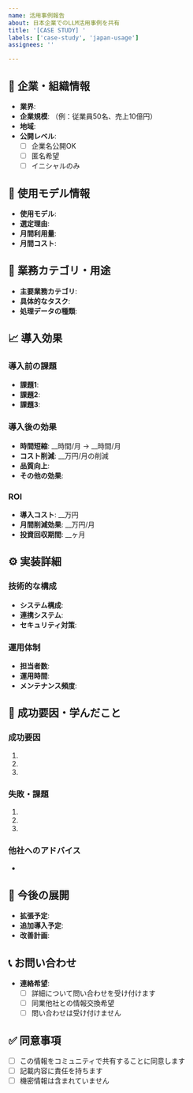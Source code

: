 ```yaml
---
name: 活用事例報告
about: 日本企業でのLLM活用事例を共有
title: '[CASE STUDY] '
labels: ['case-study', 'japan-usage']
assignees: ''

---
```


## 🏢 企業・組織情報
- **業界**: 
- **企業規模**: （例：従業員50名、売上10億円）
- **地域**: 
- **公開レベル**: 
  - [ ] 企業名公開OK
  - [ ] 匿名希望
  - [ ] イニシャルのみ

## 🤖 使用モデル情報
- **使用モデル**: 
- **選定理由**: 
- **月間利用量**: 
- **月間コスト**: 

## 💼 業務カテゴリ・用途
- **主要業務カテゴリ**: 
- **具体的なタスク**: 
- **処理データの種類**: 

## 📈 導入効果
### 導入前の課題
- **課題1**: 
- **課題2**: 
- **課題3**: 

### 導入後の効果
- **時間短縮**: __時間/月 → __時間/月
- **コスト削減**: __万円/月の削減
- **品質向上**: 
- **その他の効果**: 

### ROI
- **導入コスト**: __万円
- **月間削減効果**: __万円/月
- **投資回収期間**: __ヶ月

## ⚙️ 実装詳細
### 技術的な構成
- **システム構成**: 
- **連携システム**: 
- **セキュリティ対策**: 

### 運用体制
- **担当者数**: 
- **運用時間**: 
- **メンテナンス頻度**: 

## 🎯 成功要因・学んだこと
### 成功要因
1. 
2. 
3. 

### 失敗・課題
1. 
2. 
3. 

### 他社へのアドバイス
- 

## 🔮 今後の展開
- **拡張予定**: 
- **追加導入予定**: 
- **改善計画**: 

## 📞 お問い合わせ
- **連絡希望**: 
  - [ ] 詳細について問い合わせを受け付けます
  - [ ] 同業他社との情報交換希望
  - [ ] 問い合わせは受け付けません

## ✅ 同意事項
- [ ] この情報をコミュニティで共有することに同意します
- [ ] 記載内容に責任を持ちます
- [ ] 機密情報は含まれていません